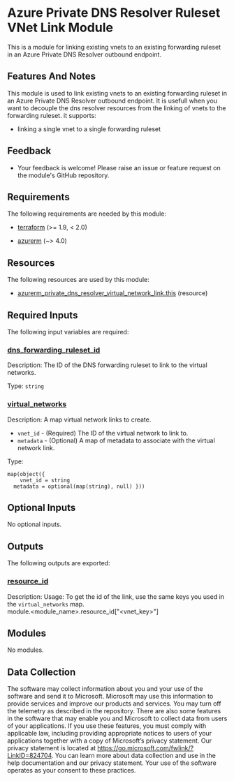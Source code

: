 <!-- BEGIN_TF_DOCS -->
<!-- Code generated by terraform-docs. DO NOT EDIT. -->
# Azure Private DNS Resolver Ruleset VNet Link Module

This is a module for linking existing vnets to an existing forwarding ruleset in an Azure Private DNS Resolver outbound endpoint.

## Features And Notes
This module is used to link existing vnets to an existing forwarding ruleset in an Azure Private DNS Resolver outbound endpoint. It is usefull when you want to decouple the dns resolver resources from the linking of vnets to the forwarding ruleset. it supports:
- linking a single vnet to a single forwarding ruleset

## Feedback
- Your feedback is welcome! Please raise an issue or feature request on the module's GitHub repository.

<!-- markdownlint-disable MD033 -->
## Requirements

The following requirements are needed by this module:

- <a name="requirement_terraform"></a> [terraform](#requirement\_terraform) (>= 1.9, < 2.0)

- <a name="requirement_azurerm"></a> [azurerm](#requirement\_azurerm) (~> 4.0)

## Resources

The following resources are used by this module:

- [azurerm_private_dns_resolver_virtual_network_link.this](https://registry.terraform.io/providers/hashicorp/azurerm/latest/docs/resources/private_dns_resolver_virtual_network_link) (resource)

<!-- markdownlint-disable MD013 -->
## Required Inputs

The following input variables are required:

### <a name="input_dns_forwarding_ruleset_id"></a> [dns\_forwarding\_ruleset\_id](#input\_dns\_forwarding\_ruleset\_id)

Description: The ID of the DNS forwarding ruleset to link to the virtual networks.

Type: `string`

### <a name="input_virtual_networks"></a> [virtual\_networks](#input\_virtual\_networks)

Description: A map virtual network links to create.
  - `vnet_id` - (Required) The ID of the virtual network to link to.
  - `metadata` - (Optional) A map of metadata to associate with the virtual network link.

Type:

```hcl
map(object({
    vnet_id = string
  metadata = optional(map(string), null) }))
```

## Optional Inputs

No optional inputs.

## Outputs

The following outputs are exported:

### <a name="output_resource_id"></a> [resource\_id](#output\_resource\_id)

Description: Usage: To get the id of the link, use the same keys you used in the `virtual_networks` map.  
module.<module\_name>.resource\_id["<vnet\_key>"]

## Modules

No modules.

<!-- markdownlint-disable-next-line MD041 -->
## Data Collection

The software may collect information about you and your use of the software and send it to Microsoft. Microsoft may use this information to provide services and improve our products and services. You may turn off the telemetry as described in the repository. There are also some features in the software that may enable you and Microsoft to collect data from users of your applications. If you use these features, you must comply with applicable law, including providing appropriate notices to users of your applications together with a copy of Microsoft’s privacy statement. Our privacy statement is located at <https://go.microsoft.com/fwlink/?LinkID=824704>. You can learn more about data collection and use in the help documentation and our privacy statement. Your use of the software operates as your consent to these practices.
<!-- END_TF_DOCS -->